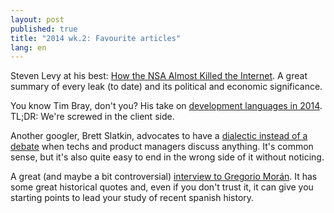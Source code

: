 ```yaml
---
layout: post
published: true
title: "2014 wk.2: Favourite articles"
lang: en
---
```



Steven Levy at his best: [How the NSA Almost Killed the Internet][1]. A great summary of every leak (to date) and its political and economic significance.

[1]: http://www.wired.com/threatlevel/2014/01/how-the-us-almost-killed-the-internet/

You know Tim Bray, don't you? His take on [development languages in 2014][2]. TL;DR: We're screwed in the client side.

[2]: https://www.tbray.org/ongoing/When/201x/2014/01/01/Software-in-2014

Another googler, Brett Slatkin, advocates to have a [dialectic instead of a debate][3] when techs and product managers discuss anything. It's common sense, but it's also quite easy to end in the wrong side of it without noticing.

[3]: http://www.onebigfluke.com/2014/01/the-tech-lead-product-manager-dialectic.html

A great (and maybe a bit controversial) [interview to Gregorio Morán][4]. It has some great historical quotes and, even if you don't trust it, it can give you starting points to lead your study of recent spanish history.

[4]: http://www.jotdown.es/2013/12/gregorio-moran-los-padres-de-la-transicion-eran-absolutamente-impresentables/
